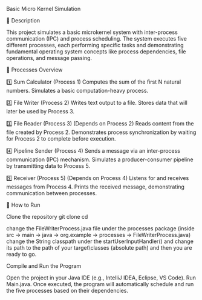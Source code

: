 Basic Micro Kernel Simulation

📌 Description

This project simulates a basic microkernel system with inter-process communication (IPC) and process scheduling. The system executes five different processes, each performing specific tasks and demonstrating fundamental operating system concepts like process dependencies, file operations, and message passing.

🔹 Processes Overview

1️⃣ Sum Calculator (Process 1)
Computes the sum of the first N natural numbers.
Simulates a basic computation-heavy process.

2️⃣ File Writer (Process 2)
Writes text output to a file.
Stores data that will later be used by Process 3.

3️⃣ File Reader (Process 3) (Depends on Process 2)
Reads content from the file created by Process 2.
Demonstrates process synchronization by waiting for Process 2 to complete before execution.

4️⃣ Pipeline Sender (Process 4)
Sends a message via an inter-process communication (IPC) mechanism.
Simulates a producer-consumer pipeline by transmitting data to Process 5.

5️⃣ Receiver (Process 5) (Depends on Process 4)
Listens for and receives messages from Process 4.
Prints the received message, demonstrating communication between processes.

🚀 How to Run

Clone the repository
git clone <repository-url>
cd <repository-folder>

change the FileWriterProcess.java file under the processes package
(inside src -> main -> java -> org.example -> processes -> FileWriterProcess.java)
change the String classpath under the startUserInputHandler()
and change its path to the path of your target\classes (absolute path)
and then you are ready to go. 

Compile and Run the Program

Open the project in your Java IDE (e.g., IntelliJ IDEA, Eclipse, VS Code).
Run Main.java.
Once executed, the program will automatically schedule and run the five processes based on their dependencies.
